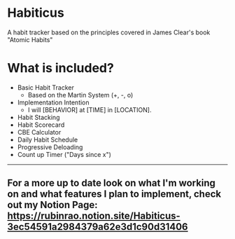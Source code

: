 # Habiticus
A habit tracker based on the principles covered in James Clear's book "Atomic Habits"

# What is included?
- Basic Habit Tracker
  - Based on the Martin System (+, -, o)
- Implementation Intention
  - I will [BEHAVIOR] at [TIME] in [LOCATION].
- Habit Stacking
- Habit Scorecard
- CBE Calculator
- Daily Habit Schedule
- Progressive Deloading
- Count up Timer ("Days since x")
---
## For a more up to date look on what I'm working on and what features I plan to implement, check out my Notion Page: https://rubinrao.notion.site/Habiticus-3ec54591a2984379a62e3d1c90d31406
